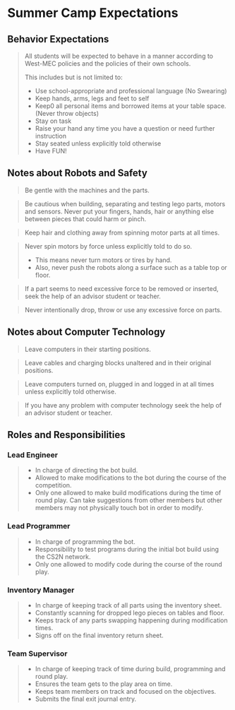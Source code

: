 # Summer Camp Expectations

## Behavior Expectations

> All students will be expected to behave in a manner according to West-MEC policies and the policies of their own schools.
>
> This includes but is not limited to:
>
> - Use school-appropriate and professional language (No Swearing)
> - Keep hands, arms, legs and feet to self
> - Keep0 all personal items and borrowed items at your table space. (Never throw objects)
> - Stay on task
> - Raise your hand any time you have a question or need further instruction
> - Stay seated unless explicitly told otherwise
> - Have FUN!

## Notes about Robots and Safety

> Be gentle with the machines and the parts.

> Be cautious when building, separating and testing lego parts, motors and sensors. Never put your fingers, hands, hair or anything else between pieces that could harm or pinch.

> Keep hair and clothing away from spinning motor parts at all times.

> Never spin motors by force unless explicitly told to do so.
>
> - This means never turn motors or tires by hand.
> - Also, never push the robots along a surface such as a table top or floor.

> If a part seems to need excessive force to be removed or inserted, seek the help of an advisor student or teacher.

> Never intentionally drop, throw or use any excessive force on parts.

## Notes about Computer Technology

> Leave computers in their starting positions.

> Leave cables and charging blocks unaltered and in their original positions.

> Leave computers turned on, plugged in and logged in at all times unless explicitly told otherwise.

> If you have any problem with computer technology seek the help of an advisor student or teacher.

## Roles and Responsibilities

### Lead Engineer

> - In charge of directing the bot build.
> - Allowed to make modifications to the bot during the course of the competition.
> - Only one allowed to make build modifications during the time of round play. Can take suggestions from other members but other members may not physically touch bot in order to modify.

### Lead Programmer

> - In charge of programming the bot.
> - Responsibility to test programs during the initial bot build using the CS2N network.
> - Only one allowed to modify code during the course of the round play.

### Inventory Manager

> - In charge of keeping track of all parts using the inventory sheet.
> - Constantly scanning for dropped lego pieces on tables and floor.
> - Keeps track of any parts swapping happening during modification times.
> - Signs off on the final inventory return sheet.

### Team Supervisor

> - In charge of keeping track of time during build, programming and round play.
> - Ensures the team gets to the play area on time.
> - Keeps team members on track and focused on the objectives.
> - Submits the final exit journal entry.
